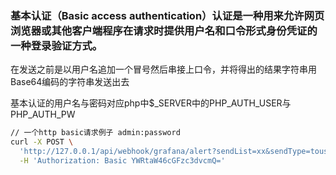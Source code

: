### 基本认证（Basic access authentication）认证是一种用来允许网页浏览器或其他客户端程序在请求时提供用户名和口令形式身份凭证的一种登录验证方式。

在发送之前是以用户名追加一个冒号然后串接上口令，并将得出的结果字符串用Base64编码的字符串发送出去

基本认证的用户名与密码对应php中$_SERVER中的PHP_AUTH_USER与PHP_AUTH_PW

```bash
// 一个http basic请求例子 admin:password
curl -X POST \
  'http://127.0.0.1/api/webhook/grafana/alert?sendList=xx&sendType=touser' \
  -H 'Authorization: Basic YWRtaW46cGFzc3dvcmQ='
```

